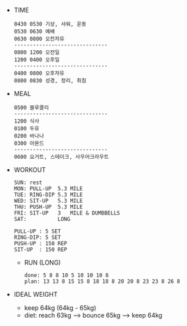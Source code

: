 * TIME
  ```
  0430 0530 기상, 샤워, 운동
  0530 0630 예배
  0630 0800 오전자유
  ------------------------------
  0800 1200 오전일              
  1200 0400 오후일              
  ------------------------------
  0400 0800 오후자유
  0800 0830 성경, 정리, 취침
  ```

* MEAL
  ```
  0500 블루콜리
  ------------------------------
  1200 식사
  0100 두유
  0200 바나나
  0300 아몬드
  ------------------------------
  0600 요거트, 스테이크, 사우어크라우트
  ```

* WORKOUT
  ```
  SUN: rest
  MON: PULL-UP  5.3 MILE
  TUE: RING-DIP 5.3 MILE
  WED: SIT-UP   5.3 MILE
  THU: PUSH-UP  5.3 MILE
  FRI: SIT-UP   3   MILE & DUMBBELLS
  SAT:          LONG

  PULL-UP : 5 SET
  RING-DIP: 5 SET
  PUSH-UP : 150 REP
  SIT-UP  : 150 REP
  ```

  * RUN (LONG)
    ```
    done: 5 8 8 10 5 10 10 10 8
    plan: 13 13 8 15 15 8 18 18 8 20 20 8 23 23 8 26 8
    ```

* IDEAL WEIGHT
  * keep 64kg (64kg - 65kg)
  * diet: reach 63kg --> bounce 65kg --> keep 64kg
